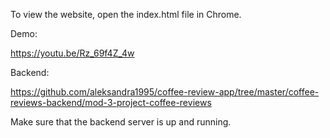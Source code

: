 To view the website, open the index.html file in Chrome.

Demo: 

https://youtu.be/Rz_69f4Z_4w

Backend:

https://github.com/aleksandra1995/coffee-review-app/tree/master/coffee-reviews-backend/mod-3-project-coffee-reviews

Make sure that the backend server is up and running.
